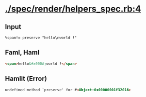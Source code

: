# [./spec/render/helpers_spec.rb:4](../../../spec/render/helpers_spec.rb#L4)
## Input
```haml
%span!= preserve "hello\nworld !"
```

## Faml, Haml
```html
<span>hello&#x000A;world !</span>

```

## Hamlit (Error)
```html
undefined method `preserve' for #<Object:0x00000001f32018>
```

